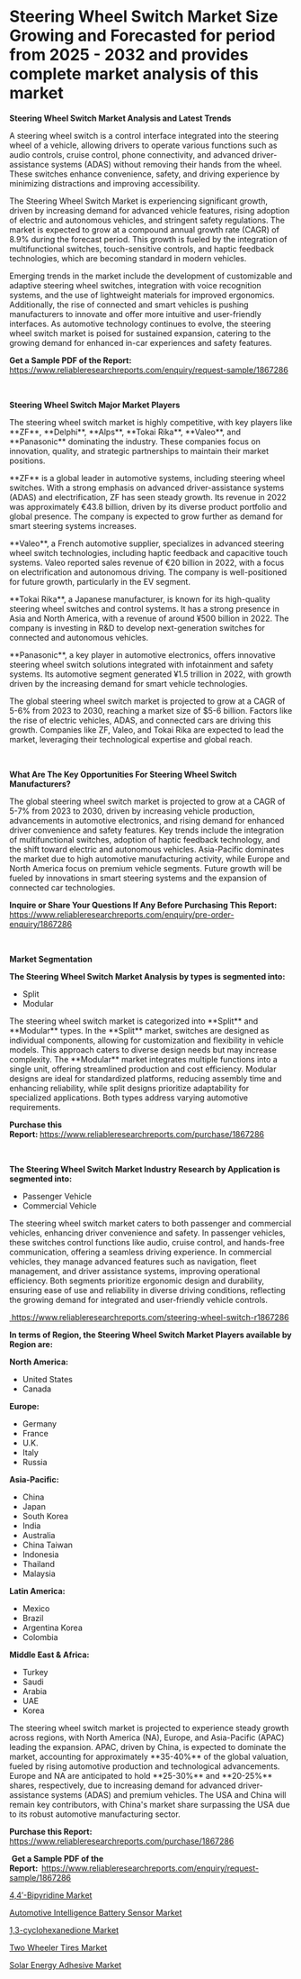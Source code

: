 <p><h1>Steering Wheel Switch Market Size Growing and Forecasted for period from 2025 - 2032 and provides complete market analysis of this market</h1></p><p><strong>Steering Wheel Switch Market Analysis and Latest Trends</strong></p>
<p><p>A steering wheel switch is a control interface integrated into the steering wheel of a vehicle, allowing drivers to operate various functions such as audio controls, cruise control, phone connectivity, and advanced driver-assistance systems (ADAS) without removing their hands from the wheel. These switches enhance convenience, safety, and driving experience by minimizing distractions and improving accessibility.</p><p>The Steering Wheel Switch Market is experiencing significant growth, driven by increasing demand for advanced vehicle features, rising adoption of electric and autonomous vehicles, and stringent safety regulations. The market is expected to grow at a compound annual growth rate (CAGR) of 8.9% during the forecast period. This growth is fueled by the integration of multifunctional switches, touch-sensitive controls, and haptic feedback technologies, which are becoming standard in modern vehicles.</p><p>Emerging trends in the market include the development of customizable and adaptive steering wheel switches, integration with voice recognition systems, and the use of lightweight materials for improved ergonomics. Additionally, the rise of connected and smart vehicles is pushing manufacturers to innovate and offer more intuitive and user-friendly interfaces. As automotive technology continues to evolve, the steering wheel switch market is poised for sustained expansion, catering to the growing demand for enhanced in-car experiences and safety features.</p></p>
<p><strong>Get a Sample PDF of the Report:&nbsp;</strong> <a href="https://www.reliableresearchreports.com/enquiry/request-sample/1867286?utm_campaign=112&utm_medium=2&utm_source=Github&utm_content=ia&utm_term=22012025&utm_id=steering-wheel-switch">https://www.reliableresearchreports.com/enquiry/request-sample/1867286</a></p>
<p>&nbsp;</p>
<p><strong>Steering Wheel Switch Major Market Players</strong></p>
<p><p>The steering wheel switch market is highly competitive, with key players like **ZF**, **Delphi**, **Alps**, **Tokai Rika**, **Valeo**, and **Panasonic** dominating the industry. These companies focus on innovation, quality, and strategic partnerships to maintain their market positions.</p><p>**ZF** is a global leader in automotive systems, including steering wheel switches. With a strong emphasis on advanced driver-assistance systems (ADAS) and electrification, ZF has seen steady growth. Its revenue in 2022 was approximately €43.8 billion, driven by its diverse product portfolio and global presence. The company is expected to grow further as demand for smart steering systems increases.</p><p>**Valeo**, a French automotive supplier, specializes in advanced steering wheel switch technologies, including haptic feedback and capacitive touch systems. Valeo reported sales revenue of €20 billion in 2022, with a focus on electrification and autonomous driving. The company is well-positioned for future growth, particularly in the EV segment.</p><p>**Tokai Rika**, a Japanese manufacturer, is known for its high-quality steering wheel switches and control systems. It has a strong presence in Asia and North America, with a revenue of around ¥500 billion in 2022. The company is investing in R&D to develop next-generation switches for connected and autonomous vehicles.</p><p>**Panasonic**, a key player in automotive electronics, offers innovative steering wheel switch solutions integrated with infotainment and safety systems. Its automotive segment generated ¥1.5 trillion in 2022, with growth driven by the increasing demand for smart vehicle technologies.</p><p>The global steering wheel switch market is projected to grow at a CAGR of 5-6% from 2023 to 2030, reaching a market size of $5-6 billion. Factors like the rise of electric vehicles, ADAS, and connected cars are driving this growth. Companies like ZF, Valeo, and Tokai Rika are expected to lead the market, leveraging their technological expertise and global reach.</p></p>
<p>&nbsp;</p>
<p><strong>What Are The Key Opportunities For Steering Wheel Switch Manufacturers?</strong></p>
<p><p>The global steering wheel switch market is projected to grow at a CAGR of 5-7% from 2023 to 2030, driven by increasing vehicle production, advancements in automotive electronics, and rising demand for enhanced driver convenience and safety features. Key trends include the integration of multifunctional switches, adoption of haptic feedback technology, and the shift toward electric and autonomous vehicles. Asia-Pacific dominates the market due to high automotive manufacturing activity, while Europe and North America focus on premium vehicle segments. Future growth will be fueled by innovations in smart steering systems and the expansion of connected car technologies.</p></p>
<p><strong>Inquire or Share Your Questions If Any Before Purchasing This Report:</strong> <a href="https://www.reliableresearchreports.com/enquiry/pre-order-enquiry/1867286?utm_campaign=112&utm_medium=2&utm_source=Github&utm_content=ia&utm_term=22012025&utm_id=steering-wheel-switch">https://www.reliableresearchreports.com/enquiry/pre-order-enquiry/1867286</a></p>
<p>&nbsp;</p>
<p><strong>Market Segmentation</strong></p>
<p><strong>The Steering Wheel Switch Market Analysis by types is segmented into:</strong></p>
<p><ul><li>Split</li><li>Modular</li></ul></p>
<p><p>The steering wheel switch market is categorized into **Split** and **Modular** types. In the **Split** market, switches are designed as individual components, allowing for customization and flexibility in vehicle models. This approach caters to diverse design needs but may increase complexity. The **Modular** market integrates multiple functions into a single unit, offering streamlined production and cost efficiency. Modular designs are ideal for standardized platforms, reducing assembly time and enhancing reliability, while split designs prioritize adaptability for specialized applications. Both types address varying automotive requirements.</p></p>
<p><strong>Purchase this Report:&nbsp;</strong><a href="https://www.reliableresearchreports.com/purchase/1867286?utm_campaign=112&utm_medium=2&utm_source=Github&utm_content=ia&utm_term=22012025&utm_id=steering-wheel-switch">https://www.reliableresearchreports.com/purchase/1867286</a></p>
<p>&nbsp;</p>
<p><strong>The Steering Wheel Switch Market Industry Research by Application is segmented into:</strong></p>
<p><ul><li>Passenger Vehicle</li><li>Commercial Vehicle</li></ul></p>
<p><p>The steering wheel switch market caters to both passenger and commercial vehicles, enhancing driver convenience and safety. In passenger vehicles, these switches control functions like audio, cruise control, and hands-free communication, offering a seamless driving experience. In commercial vehicles, they manage advanced features such as navigation, fleet management, and driver assistance systems, improving operational efficiency. Both segments prioritize ergonomic design and durability, ensuring ease of use and reliability in diverse driving conditions, reflecting the growing demand for integrated and user-friendly vehicle controls.</p></p>
<p><a href="https://www.reliableresearchreports.com/steering-wheel-switch-r1867286?utm_campaign=112&utm_medium=2&utm_source=Github&utm_content=ia&utm_term=22012025&utm_id=steering-wheel-switch">&nbsp;https://www.reliableresearchreports.com/steering-wheel-switch-r1867286</a></p>
<p><strong>In terms of Region, the Steering Wheel Switch Market Players available by Region are:</strong></p>
<p>
    <p> <strong> North America: </strong>
        <ul>
            <li>United States</li>
            <li>Canada</li>
        </ul>
        </p> 
    <p> <strong> Europe: </strong>
        <ul>
            <li>Germany</li>
            <li>France</li>
            <li>U.K.</li>
            <li>Italy</li>
            <li>Russia</li>
        </ul>
        </p> 
    <p> <strong> Asia-Pacific: </strong>
        <ul>
            <li>China</li>
            <li>Japan</li>
            <li>South Korea</li>
            <li>India</li>
            <li>Australia</li>
            <li>China Taiwan</li>
            <li>Indonesia</li>
            <li>Thailand</li>
            <li>Malaysia</li>
        </ul>
        </p> 
    <p> <strong> Latin America: </strong>
        <ul>
            <li>Mexico</li>
            <li>Brazil</li>
            <li>Argentina Korea</li>
            <li>Colombia</li>
        </ul>
        </p> 
    <p> <strong> Middle East & Africa: </strong>
        <ul>
            <li>Turkey</li>
            <li>Saudi</li>
            <li>Arabia</li>
            <li>UAE</li>
            <li>Korea</li>
        </ul>
    </p>
    </p>
<p><p>The steering wheel switch market is projected to experience steady growth across regions, with North America (NA), Europe, and Asia-Pacific (APAC) leading the expansion. APAC, driven by China, is expected to dominate the market, accounting for approximately **35-40%** of the global valuation, fueled by rising automotive production and technological advancements. Europe and NA are anticipated to hold **25-30%** and **20-25%** shares, respectively, due to increasing demand for advanced driver-assistance systems (ADAS) and premium vehicles. The USA and China will remain key contributors, with China's market share surpassing the USA due to its robust automotive manufacturing sector.</p></p>
<p><strong>Purchase this Report: </strong><a href="https://www.reliableresearchreports.com/purchase/1867286?utm_campaign=112&utm_medium=2&utm_source=Github&utm_content=ia&utm_term=22012025&utm_id=steering-wheel-switch">https://www.reliableresearchreports.com/purchase/1867286</a></p>
<p>&nbsp;<strong>Get a Sample PDF of the Report:&nbsp;&nbsp;</strong><a href="https://www.reliableresearchreports.com/enquiry/request-sample/1867286?utm_campaign=112&utm_medium=2&utm_source=Github&utm_content=ia&utm_term=22012025&utm_id=steering-wheel-switch">https://www.reliableresearchreports.com/enquiry/request-sample/1867286</a></p>
<p><strong></strong></p>
<p><p><a href="https://www.linkedin.com/pulse/success-road-map-growing-44-bipyridine-market-industrys-significant-apn7e?utm_campaign=112&utm_medium=2&utm_source=Github&utm_content=ia&utm_term=22012025&utm_id=steering-wheel-switch">4,4′-Bipyridine Market</a></p><p><a href="https://github.com/klindsey95/Market-Research-Report-List-1/blob/main/automotive-intelligence-battery-sensor-market.md?utm_campaign=112&utm_medium=2&utm_source=Github&utm_content=ia&utm_term=22012025&utm_id=steering-wheel-switch">Automotive Intelligence Battery Sensor Market</a></p><p><a href="https://www.linkedin.com/pulse/thorough-examination-global-13-cyclohexanedione-market-size-u5pnc?utm_campaign=112&utm_medium=2&utm_source=Github&utm_content=ia&utm_term=22012025&utm_id=steering-wheel-switch">1,3-cyclohexanedione Market</a></p><p><a href="https://github.com/delindacallegari68/Market-Research-Report-List-1/blob/main/two-wheeler-tires-market.md?utm_campaign=112&utm_medium=2&utm_source=Github&utm_content=ia&utm_term=22012025&utm_id=steering-wheel-switch">Two Wheeler Tires Market</a></p><p><a href="https://www.linkedin.com/pulse/global-solar-energy-adhesive-market-future-trends-segment-analysis-y9vzf?utm_campaign=112&utm_medium=2&utm_source=Github&utm_content=ia&utm_term=22012025&utm_id=steering-wheel-switch">Solar Energy Adhesive Market</a></p></p>